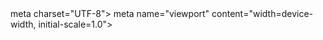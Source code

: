 <!DOCTYPE html>
<html lang="en">
<head>
    meta charset="UTF-8">
    meta name="viewport" content="width=device-width, initial-scale=1.0">
    <title>will you be my valentine?</title>
    <style>
      body {
        display: flex
